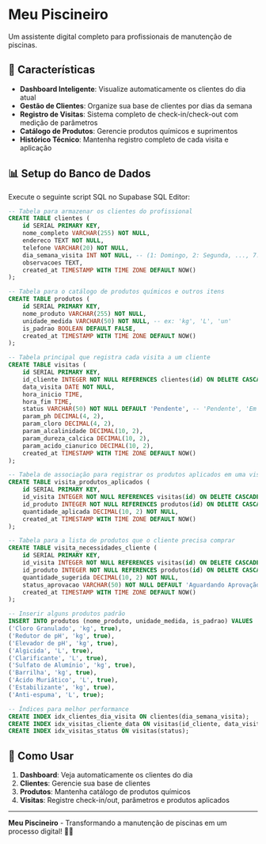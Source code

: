 # Meu Piscineiro

Um assistente digital completo para profissionais de manutenção de piscinas.

## 🚀 Características

- **Dashboard Inteligente**: Visualize automaticamente os clientes do dia atual
- **Gestão de Clientes**: Organize sua base de clientes por dias da semana
- **Registro de Visitas**: Sistema completo de check-in/check-out com medição de parâmetros
- **Catálogo de Produtos**: Gerencie produtos químicos e suprimentos
- **Histórico Técnico**: Mantenha registro completo de cada visita e aplicação

## 📊 Setup do Banco de Dados

Execute o seguinte script SQL no Supabase SQL Editor:

```sql
-- Tabela para armazenar os clientes do profissional
CREATE TABLE clientes (
    id SERIAL PRIMARY KEY,
    nome_completo VARCHAR(255) NOT NULL,
    endereco TEXT NOT NULL,
    telefone VARCHAR(20) NOT NULL,
    dia_semana_visita INT NOT NULL, -- (1: Domingo, 2: Segunda, ..., 7: Sábado)
    observacoes TEXT,
    created_at TIMESTAMP WITH TIME ZONE DEFAULT NOW()
);

-- Tabela para o catálogo de produtos químicos e outros itens
CREATE TABLE produtos (
    id SERIAL PRIMARY KEY,
    nome_produto VARCHAR(255) NOT NULL,
    unidade_medida VARCHAR(50) NOT NULL, -- ex: 'kg', 'L', 'un'
    is_padrao BOOLEAN DEFAULT FALSE,
    created_at TIMESTAMP WITH TIME ZONE DEFAULT NOW()
);

-- Tabela principal que registra cada visita a um cliente
CREATE TABLE visitas (
    id SERIAL PRIMARY KEY,
    id_cliente INTEGER NOT NULL REFERENCES clientes(id) ON DELETE CASCADE,
    data_visita DATE NOT NULL,
    hora_inicio TIME,
    hora_fim TIME,
    status VARCHAR(50) NOT NULL DEFAULT 'Pendente', -- 'Pendente', 'Em andamento', 'Concluída'
    param_ph DECIMAL(4, 2),
    param_cloro DECIMAL(4, 2),
    param_alcalinidade DECIMAL(10, 2),
    param_dureza_calcica DECIMAL(10, 2),
    param_acido_cianurico DECIMAL(10, 2),
    created_at TIMESTAMP WITH TIME ZONE DEFAULT NOW()
);

-- Tabela de associação para registrar os produtos aplicados em uma visita
CREATE TABLE visita_produtos_aplicados (
    id SERIAL PRIMARY KEY,
    id_visita INTEGER NOT NULL REFERENCES visitas(id) ON DELETE CASCADE,
    id_produto INTEGER NOT NULL REFERENCES produtos(id) ON DELETE CASCADE,
    quantidade_aplicada DECIMAL(10, 2) NOT NULL,
    created_at TIMESTAMP WITH TIME ZONE DEFAULT NOW()
);

-- Tabela para a lista de produtos que o cliente precisa comprar
CREATE TABLE visita_necessidades_cliente (
    id SERIAL PRIMARY KEY,
    id_visita INTEGER NOT NULL REFERENCES visitas(id) ON DELETE CASCADE,
    id_produto INTEGER NOT NULL REFERENCES produtos(id) ON DELETE CASCADE,
    quantidade_sugerida DECIMAL(10, 2) NOT NULL,
    status_aprovacao VARCHAR(50) NOT NULL DEFAULT 'Aguardando Aprovação', -- 'Aguardando Aprovação', 'Aprovado'
    created_at TIMESTAMP WITH TIME ZONE DEFAULT NOW()
);

-- Inserir alguns produtos padrão
INSERT INTO produtos (nome_produto, unidade_medida, is_padrao) VALUES
('Cloro Granulado', 'kg', true),
('Redutor de pH', 'kg', true),
('Elevador de pH', 'kg', true),
('Algicida', 'L', true),
('Clarificante', 'L', true),
('Sulfato de Alumínio', 'kg', true),
('Barrilha', 'kg', true),
('Ácido Muriático', 'L', true),
('Estabilizante', 'kg', true),
('Anti-espuma', 'L', true);

-- Índices para melhor performance
CREATE INDEX idx_clientes_dia_visita ON clientes(dia_semana_visita);
CREATE INDEX idx_visitas_cliente_data ON visitas(id_cliente, data_visita);
CREATE INDEX idx_visitas_status ON visitas(status);
```

## 📱 Como Usar

1. **Dashboard**: Veja automaticamente os clientes do dia
2. **Clientes**: Gerencie sua base de clientes
3. **Produtos**: Mantenha catálogo de produtos químicos
4. **Visitas**: Registre check-in/out, parâmetros e produtos aplicados

---

**Meu Piscineiro** - Transformando a manutenção de piscinas em um processo digital! 🏊‍♂️